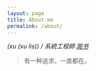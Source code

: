 ```yaml
---
layout: page
title: About me
permalink: /about/
---
```


*(xu (xu lis)) / 系統工程師 [简书](https://www.jianshu.com/u/3d714340c18f)*

> 有一种追求，一直都在。

